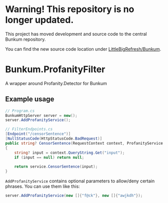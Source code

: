 # Warning! This repository is no longer updated.
This project has moved development and source code to the central Bunkum repository.

You can find the new source code location under [LittleBigRefresh/Bunkum](https://github.com/LittleBigRefresh/Bunkum).

# Bunkum.ProfanityFilter
A wrapper around Profanity.Detector for Bunkum

## Example usage

```csharp
// Program.cs
BunkumHttpServer server = new();
server.AddProfanityService();
```

```csharp
// FilterEndpoints.cs
[Endpoint("/censorSentence")]
[NullStatusCode(HttpStatusCode.BadRequest)]
public string? CensorSentence(RequestContext context, ProfanityService service)
{
    string? input = context.QueryString.Get("input");
    if (input == null) return null;
    
    return service.CensorSentence(input);
}
```

`AddProfanityService` contains optional parameters to allow/deny certain phrases. You can use them like this:

```csharp
server.AddProfanityService(new []{"f@ck"}, new []{"awjkdh"});
```
